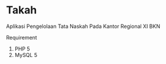 # Takah
Aplikasi Pengelolaan Tata Naskah Pada Kantor Regional  XI BKN

Requirement
1. PHP 5
2. MySQL 5
